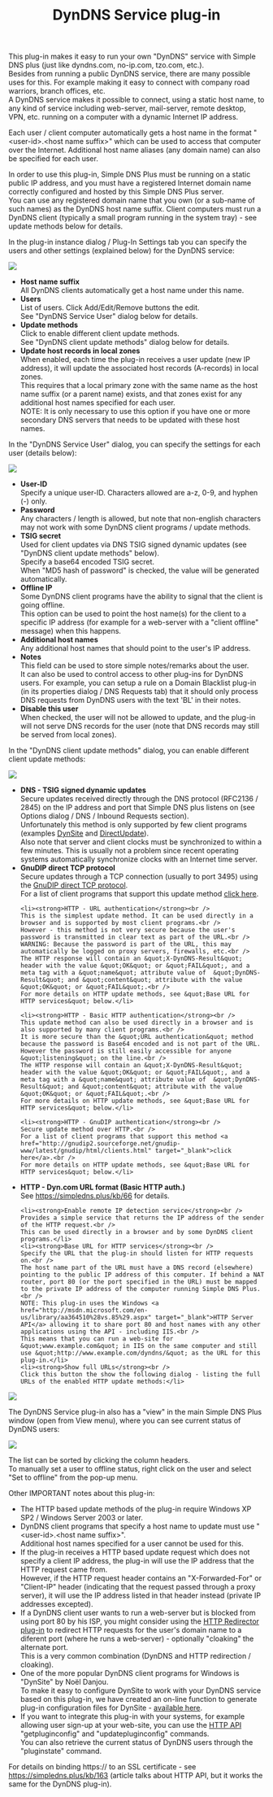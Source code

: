 ﻿---
title: DynDNS Service plug-in
category: 8
frontpage: false
comments: true
refs: 110
created-utc: 2019-01-01
modified-utc: 2020-01-07
---
<p>This plug-in makes it easy to run your own &quot;DynDNS&quot; service with Simple DNS plus (just like dyndns.com, no-ip.com, tzo.com, etc.).<br />
Besides from running a public DynDNS service, there are many possible uses for this. For example making it easy to connect with company road warriors, branch offices, etc.<br />
A DynDNS service makes it possible to connect, using a static host name, to any kind of service including web-server, mail-server, remote desktop, VPN, etc. running on a computer with a dynamic Internet IP address.</p>

<p>Each user / client computer automatically gets a host name in the format &quot;&lt;user-id&gt;.&lt;host name suffix&gt;&quot; which can be used to access that computer over the Internet. Additional host name aliases (any domain name) can also be specified for each user.</p>

<p>In order to use this plug-in, Simple DNS Plus must be running on a static public IP address, and you must have a registered Internet domain name correctly configured and hosted by this Simple DNS Plus server.<br />
You can use any registered domain name that you own (or a sub-name of such names) as the DynDNS host name suffix. Client computers must run a DynDNS client (typically a small program running in the system tray) - see update methods below for details.</p>

<p>In the plug-in instance dialog / Plug-In Settings tab you can specify the users and other settings (explained below) for the DynDNS service:</p>

<p> <img src="img/173/1.png" /></p>

<ul>
	<li><strong>Host name suffix </strong><br />
	All DynDNS clients automatically get a host name under this name.</li>
	<li><strong>Users</strong><br />
	List of users. Click Add/Edit/Remove buttons the edit.<br />
	See &quot;DynDNS Service User&quot; dialog below for details.</li>
	<li><strong>Update methods</strong><br />
	Click to enable different client update methods.<br />
	See &quot;DynDNS client update methods&quot; dialog below for details.</li>
	<li><strong>Update host records in local zones</strong><br />
	When enabled, each time the plug-in receives a user update (new IP address), it will update the associated host records (A-records) in local zones.<br />
	This requires that a local primary zone with the same name as the host name suffix (or a parent name) exists, and that zones exist for any additional host names specified for each user.<br />
	NOTE: It is only necessary to use this option if you have one or more secondary DNS servers that needs to be updated with these host names.</li>
</ul>

<p>In the &quot;DynDNS Service User&quot; dialog, you can specify the settings for each user (details below):</p>

<p><img  src="img/173/2.png" /></p>

<ul>
	<li><strong>User-ID</strong><br />
	Specify a unique user-ID. Characters allowed are a-z, 0-9, and hyphen (-) only.</li>
	<li><strong>Password</strong><br />
	Any characters / length is allowed, but note that non-english characters may not work with some DynDNS client programs / update methods.</li>
	<li><strong>TSIG secret</strong><br />
	Used for client updates via DNS TSIG signed dynamic updates (see &quot;DynDNS client update methods&quot; below).<br />
	Specify a base64 encoded TSIG secret.<br />
	When &quot;MD5 hash of password&quot; is checked, the value will be generated automatically.</li>
	<li><strong>Offline IP</strong><br />
	Some DynDNS client programs have the ability to signal that the client is going offline.<br />
	This option can be used to point the host name(s) for the client to a specific IP address (for example for a web-server with a &quot;client offline&quot; message) when this happens.</li>
	<li><strong>Additional host names</strong><br />
	Any additional host names that should point to the user's IP address.</li>
	<li><strong>Notes</strong><br />
	This field can be used to store simple notes/remarks about the user.<br />
	It can also be used to control access to other plug-ins for DynDNS users. For example, you can setup a rule on a Domain Blacklist plug-in (in its properties dialog / DNS Requests tab) that it should only process DNS requests from DynDNS users with the text 'BL' in their notes.</li>
	<li><strong>Disable this user</strong><br />
	When checked, the user will not be allowed to update, and the plug-in will not serve DNS records for the user (note that DNS records may still be served from local zones).</li>
</ul>

<p>In the &quot;DynDNS client update methods&quot; dialog, you can enable different client update methods:</p>

<p><img src="img/173/3.png" /></p>

<ul>
	<li><strong>DNS - TSIG signed dynamic updates </strong><br />
	Secure updates received directly through the DNS protocol (RFC2136 / 2845) on the IP address and port that Simple DNS plus listens on (see Options dialog / DNS / Inbound Requests section).<br />
	Unfortunately this method is only supported by few client programs (examples <a href="http://noeld.com/dynsite.asp" target="_blank">DynSite</a> and <a href="http://www.directupdate.net/" target="_blank">DirectUpdate</a>).<br />
	Also note that server and client clocks must be synchronized to within a few minutes. This is usually not a problem since recent operating systems automatically synchronize clocks with an Internet time server.</li>
	<li><strong>GnuDIP direct TCP protocol </strong><br />
	Secure updates through a TCP connection (usually to port 3495) using the <a href="http://gnudip2.sourceforge.net/gnudip-www/latest/gnudip/html/protocol.html" target="_blank">GnuDIP direct TCP protocol</a>.<br />
	For a list of client programs that support this update method <a href="http://gnudip2.sourceforge.net/gnudip-www/latest/gnudip/html/clients.html" target="_blank">click here</a>.</li>

	<li><strong>HTTP - URL authentication</strong><br />
	This is the simplest update method. It can be used directly in a browser and is supported by most client programs.<br />
	However - this method is not very secure because the user's password is transmitted in clear text as part of the URL.<br />
	WARNING: Because the password is part of the URL, this may automatically be logged on proxy servers, firewalls, etc.<br />
	The HTTP response will contain an &quot;X-DynDNS-Result&quot; header with the value &quot;OK&quot; or &quot;FAIL&quot;, and a meta tag with a &quot;name&quot; attribute value of  &quot;DynDNS-Result&quot; and &quot;content&quot; attribute with the value &quot;OK&quot; or &quot;FAIL&quot;.<br />
	For more details on HTTP update methods, see &quot;Base URL for HTTP services&quot; below.</li>

	<li><strong>HTTP - Basic HTTP authentication</strong><br />
	This update method can also be used directly in a browser and is also supported by many client programs.<br />
	It is more secure than the &quot;URL authentication&quot; method because the password is Base64 encoded and is not part of the URL. However the password is still easily accessible for anyone &quot;listening&quot; on the line.<br />
	The HTTP response will contain an &quot;X-DynDNS-Result&quot; header with the value &quot;OK&quot; or &quot;FAIL&quot;, and a meta tag with a &quot;name&quot; attribute value of  &quot;DynDNS-Result&quot; and &quot;content&quot; attribute with the value &quot;OK&quot; or &quot;FAIL&quot;.<br />
	For more details on HTTP update methods, see &quot;Base URL for HTTP services&quot; below.</li>

	<li><strong>HTTP - GnuDIP authentication</strong><br />
	Secure update method over HTTP.<br />
	For a list of client programs that support this method <a href="http://gnudip2.sourceforge.net/gnudip-www/latest/gnudip/html/clients.html" target="_blank">click here</a>.<br />
	For more details on HTTP update methods, see &quot;Base URL for HTTP services&quot; below.</li>

<li><strong>HTTP - Dyn.com URL format (Basic HTTP auth.)</strong><br />
See <a href="https://simpledns.plus/kb/66" target="_blank">https://simpledns.plus/kb/66</a> for details.
</li>




	<li><strong>Enable remote IP detection service</strong><br />
	Provides a simple service that returns the IP address of the sender of the HTTP request.<br />
	This can be used directly in a browser and by some DynDNS client programs.</li>
	<li><strong>Base URL for HTTP services</strong><br />
	Specify the URL that the plug-in should listen for HTTP requests on.<br />
	The host name part of the URL must have a DNS record (elsewhere) pointing to the public IP address of this computer. If behind a NAT router, port 80 (or the port specified in the URL) must be mapped to the private IP address of the computer running Simple DNS Plus.<br />
	NOTE: This plug-in uses the Windows <a href="http://msdn.microsoft.com/en-us/library/aa364510%28vs.85%29.aspx" target="_blank">HTTP Server API</a> allowing it to share port 80 and host names with any other applications using the API - including IIS.<br />
	This means that you can run a web-site for &quot;www.example.com&quot; in IIS on the same computer and still use &quot;http://www.example.com/dyndns/&quot; as the URL for this plug-in.</li>
	<li><strong>Show full URLs</strong><br />
	Click this button the show the following dialog - listing the full URLs of the enabled HTTP update methods:</li>
</ul>

<p><img src="img/173/4.png" /></p>

<p>The DynDNS Service plug-in also has a &quot;view&quot; in the main Simple DNS Plus window (open from View menu), where you can see current status of DynDNS users:</p>

<p><img  src="img/173/5.png" /></p>

<p>The list can be sorted by clicking the column headers.<br />
To manually set a user to offline status, right click on the user and select &quot;Set to offline&quot; from the pop-up menu.</p>

<p>Other IMPORTANT notes about this plug-in:</p>

<ul>
	<li>The HTTP based update methods of the plug-in require Windows XP SP2 / Windows Server 2003 or later.</li>
	<li>DynDNS client programs that specify a host name to update must use &quot;&lt;user-id&gt;.&lt;host name suffix&gt;&quot;.<br />
	Additional host names specified for a user cannot be used for this.</li>
	<li>If the plug-in receives a HTTP based update request which does not specify a client IP address, the plug-in will use the IP address that the HTTP request came from.<br />
	However, if the HTTP request header contains an &quot;X-Forwarded-For&quot; or &quot;Client-IP&quot; header (indicating that the request passed through a proxy server), it will use the IP address listed in that header instead (private IP addresses excepted).</li>
	<li>If a DynDNS client user wants to run a web-server but is blocked from using port 80 by his ISP, you might consider using the <a href="https://simpledns.plus/plugin-httpredir">HTTP Redirector plug-in</a> to redirect HTTP requests for the user's domain name to a diferent port (where he runs a web-server) - optionally &quot;cloaking&quot; the alternate port.<br />
	This is a very common combination (DynDNS and HTTP redirection / cloaking).</li>
	<li>One of the more popular DynDNS client programs for Windows is &quot;DynSite&quot; by No&euml;l Danjou.<br />
	To make it easy to configure DynSite to work with your DynDNS service based on this plug-in, we have created an on-line function to generate plug-in configuration files for DynSite - <a href="https://simpledns.plus/dynsite-plugin">available here</a>.</li>
	<li>If you want to integrate this plug-in with your systems, for example allowing user sign-up at your web-site, you can use the <a href="https://simpledns.plus/kb/115">HTTP API</a> &quot;getpluginconfig&quot; and &quot;updatepluginconfig&quot; commands.<br />
	You can also retrieve the current status of DynDNS users through the &quot;pluginstate&quot; command.</li>
</ul>

<p>
For details on binding https:// to an SSL certificate - see <a href="https://simpledns.plus/kb/163">https://simpledns.plus/kb/163</a> (article talks about HTTP API, but it works the same for the DynDNS plug-in).
</p>